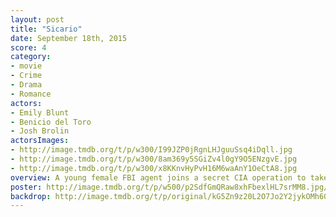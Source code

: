 ```yaml
---
layout: post
title: "Sicario"
date: September 18th, 2015
score: 4
category:
- movie
- Crime
- Drama
- Romance
actors:
- Emily Blunt
- Benicio del Toro
- Josh Brolin
actorsImages:
- http://image.tmdb.org/t/p/w300/I99JZP0jRgnLHJguuSsq4iDqll.jpg
- http://image.tmdb.org/t/p/w300/8am369y5SGiZv4l0gY9O5ENzgvE.jpg
- http://image.tmdb.org/t/p/w300/x8KKnvHyPvH16M6waAnY1OeCtA8.jpg
overview: A young female FBI agent joins a secret CIA operation to take down a Mexican cartel boss, a job that ends up pushing her ethical and moral values to the limit.
poster: http://image.tmdb.org/t/p/w500/p2SdfGmQRaw8xhFbexlHL7srMM8.jpg/
backdrop: http://image.tmdb.org/t/p/original/kG5Zn9z20L2O7Jo2Y2jykOMh60v.jpg
---
```


